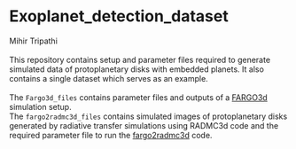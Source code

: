 # Exoplanet_detection_dataset

Mihir Tripathi\
\
This repository contains setup and parameter files required to generate simulated data of protoplanetary disks with embedded planets. It also contains a single dataset which serves as an example.
\
\
The `Fargo3d_files` contains parameter files and outputs of a [FARGO3d](https://fargo3d.bitbucket.io/download.html) simulation setup.\
The `fargo2radmc3d_files` contains simulated images of protoplanetary disks generated by radiative transfer simulations using RADMC3d code and the required parameter file to run the [fargo2radmc3d](https://github.com/charango/fargo2radmc3d) code.

